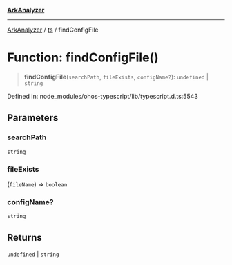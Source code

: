 [**ArkAnalyzer**](../../../../README.md)

***

[ArkAnalyzer](../../../../globals.md) / [ts](../README.md) / findConfigFile

# Function: findConfigFile()

> **findConfigFile**(`searchPath`, `fileExists`, `configName?`): `undefined` \| `string`

Defined in: node\_modules/ohos-typescript/lib/typescript.d.ts:5543

## Parameters

### searchPath

`string`

### fileExists

(`fileName`) => `boolean`

### configName?

`string`

## Returns

`undefined` \| `string`
